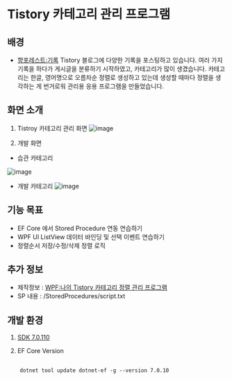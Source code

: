 # Tistory 카테고리 관리 프로그램
## 배경
- [향포레스트:기록](https://hyangforest.tistory.com) Tistory 블로그에 다양한 기록을 포스팅하고 있습니다.
여러 가지 기록을 하다가 게시글을 분류하기 시작하였고, 카테고리가 많이 생겼습니다. 카테고리는 한글, 영어명으로 오름차순 정렬로 생성하고 있는데 생성할 때마다 정렬을 생각하는 게 번거로워 관리용 응용 프로그램을 만들었습니다. 

## 화면 소개
1. Tistroy 카테고리 관리 화면
![image](https://github.com/hyangforest/TistoryCategoryManager/assets/79884961/a457cf72-2b33-45ef-b683-cbff2e6c5c08)

2. 개발 화면
- 습관 카테고리

![image](https://github.com/hyangforest/TistoryCategoryManager/assets/79884961/8bc89332-0d8f-4cad-8655-df1e832637e9)


- 개발 카테고리
![image](https://github.com/hyangforest/TistoryCategoryManager/assets/79884961/5a3679a5-b81f-45b1-a54d-94440621859f)

## 기능 목표
- EF Core 에서 Stored Procedure 연동 연습하기
- WPF UI ListView 데이터 바인딩 및 선택 이벤트 연습하기
- 정렬순서 저장/수정/삭제 정렬 로직

## 추가 정보
- 제작정보 : [WPF:나의 Tistory 카테고리 정렬 관리 프로그램](https://hyangforest.tistory.com/252)
- SP 내용 : /StoredProcedures/script.txt

## 개발 환경
1. [SDK 7.0.110](https://dotnet.microsoft.com/en-us/download/dotnet/7.0)

2. EF Core Version
<pre>
  <code>
    dotnet tool update dotnet-ef -g --version 7.0.10
  </cod>
</pre>
